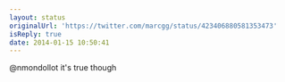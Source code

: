 ```yaml
---
layout: status
originalUrl: 'https://twitter.com/marcgg/status/423406880581353473'
isReply: true
date: 2014-01-15 10:50:41
---
```


@nmondollot it's true though
